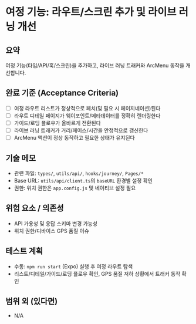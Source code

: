 # 여정 기능: 라우트/스크린 추가 및 라이브 러닝 개선

## 요약

여정 기능(타입/API/훅/스크린)을 추가하고, 라이브 러닝 트래커와 ArcMenu 동작을 개선합니다.

## 완료 기준 (Acceptance Criteria)

- [ ] 여정 라우트 리스트가 정상적으로 페치(및 필요 시 페이지네이션)된다
- [ ] 라우트 디테일 페이지가 웨이포인트/메타데이터를 정확히 렌더링한다
- [ ] 가이드/로딩 플로우가 올바르게 전환된다
- [ ] 라이브 러닝 트래커가 거리/페이스/시간을 안정적으로 갱신한다
- [ ] ArcMenu 액션이 정상 동작하고 필요한 상태가 유지된다

## 기술 메모

- 관련 파일: `types/`, `utils/api/`, `hooks/journey/`, `Pages/*`
- Base URL: `utils/api/client.ts`의 `baseURL` 환경별 설정 확인
- 권한: 위치 권한은 `app.config.js` 및 네이티브 설정 필요

## 위험 요소 / 의존성

- API 가용성 및 응답 스키마 변경 가능성
- 위치 권한/디바이스 GPS 품질 이슈

## 테스트 계획

- 수동: `npm run start` (Expo) 실행 후 여정 라우트 탐색
- 리스트/디테일/가이드/로딩 플로우 확인, GPS 품질 저하 상황에서 트래커 동작 확인

## 범위 외 (있다면)

- N/A
